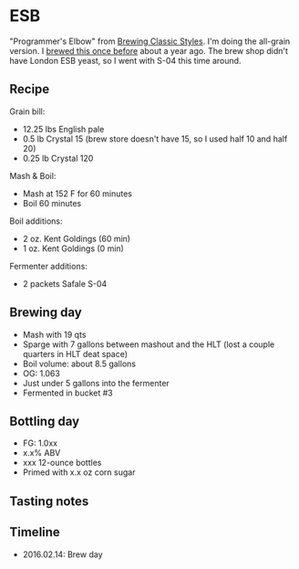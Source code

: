 # ESB
"Programmer's Elbow" from [Brewing Classic Styles](http://www.amazon.com/Brewing-Classic-Styles-Winning-Recipes-ebook/dp/B002C1AJX8). I'm doing the all-grain version. I [brewed this once before](../11-ESB) about a year ago. The brew shop didn't have London ESB yeast, so I went with S-04 this time around.

## Recipe
Grain bill:
* 12.25 lbs English pale
* 0.5 lb Crystal 15 (brew store doesn't have 15, so I used half 10 and half 20)
* 0.25 lb Crystal 120

Mash & Boil:
* Mash at 152 F for 60 minutes
* Boil 60 minutes

Boil additions:
* 2 oz. Kent Goldings (60 min)
* 1 oz. Kent Goldings (0 min)

Fermenter additions:
* 2 packets Safale S-04

## Brewing day
* Mash with 19 qts
* Sparge with 7 gallons between mashout and the HLT (lost a couple quarters in HLT deat space)
* Boil volume: about 8.5 gallons
* OG: 1.063
* Just under 5 gallons into the fermenter
* Fermented in bucket #3

## Bottling day
* FG: 1.0xx
* x.x% ABV
* xxx 12-ounce bottles
* Primed with x.x oz corn sugar

## Tasting notes

## Timeline
* 2016.02.14: Brew day

